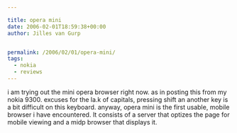```yaml
---

title: opera mini
date: 2006-02-01T18:59:38+00:00
author: Jilles van Gurp


permalink: /2006/02/01/opera-mini/
tags:
  - nokia
  - reviews
---
```

i am trying out the mini opera browser right now. as in posting this from my nokia 9300. excuses for the la.k of capitals, pressing shift an another key is a bit difficult on this keyboard. anyway, opera mini is the first usable, mobile browser i have encountered. It consists of a server that optizes the page for mobile viewing and a midp browser that displays it.